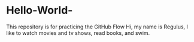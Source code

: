 # Hello-World-
This repository is for practicing the GitHub Flow
Hi, my name is Regulus, I like to watch movies and tv shows, read books, and swim. 

